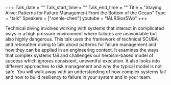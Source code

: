 +++
Talk_date = ""
Talk_start_time = ""
Talk_end_time = ""
Title = "Staying Alive: Patterns for Failure Management From the Bottom of the Ocean"
Type = "talk"
Speakers = ["ronnie-chen"]
youtube = "lALRSlos5Wo"
+++

Technical diving involves working with systems that interact in complicated ways in a high pressure environment where failures are unavoidable but also highly dangerous. This talk uses the framework of technical SCUBA and rebreather diving to talk about patterns for failure management and how they can be applied in an engineering context. It examines the ways that complex systems fail and challenges our heroism-based model of success which ignores consistent, uneventful execution. It also looks into different approaches to risk management and why the typical model is not safe. You will walk away with an understanding of how complex systems fail and how to build resiliency to failure in your system and in your team.
